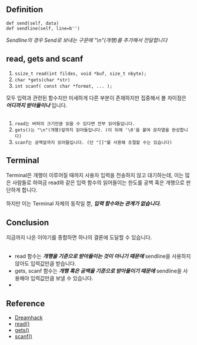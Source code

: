 ## Definition
`def send(self, data)` <br />
`def sendline(self, line=b'')`

*Sendline의 경우 Send로 보내는 구문에 "\n"(개행)를 추가해서 전달합니다*

## read, gets and scanf
1. `ssize_t read(int fildes, void *buf, size_t nbyte);`
2. `char *gets(char *str)`
3. `int scanf( const char *format, ... );`
   
모두 입력과 관련된 함수지만 미세하게 다른 부분이 존재하지만 집중해서 볼 차이점은 *__어디까지 받아들이냐__* 입니다. <br /><br />

1. `read는 버퍼의 크기만큼 읽을 수 있다면 전부 읽어들입니다.`
2. `gets()는 "\n"(개행)앞까지 읽어들입니다. (이 뒤에 '\0'을 붙여 문자열을 완성합니다)`
3. `scanf는 공백앞까지 읽어들입니다. (단 "[]"를 사용해 조절할 수는 있습니다)`

## Terminal
Terminal은 개행이 이루어질 때까지 사용자 입력을 전송하지 않고 대기하는데, 이는 많은 사람들로 하여금 read와 같은 입력 함수의 읽어들이는 한도를 공백 혹은 개행으로 판단하게 합니다.<br /><br />
하지만 이는 Terminal 자체의 동작일 뿐, *__입력 함수와는 관계가 없습니다.__*

## Conclusion
지금까지 나온 이야기를 종합하면 하나의 결론에 도달할 수 있습니다.<br /><br />

* read 함수는 *__개행을 기준으로 받아들이는 것이 아니기 때문에__* sendline을 사용하지 않아도 입력값만큼 받습니다.
* gets, scanf 함수는 *__개행 혹은 공백을 기준으로 받아들이기 때문에__* sendline을 사용해야 입력값만큼 보낼 수 있습니다.
* 
## Reference

* [Dreamhack](https://dreamhack.io/forum/qna/1126)
* [read()](https://badayak.com/4486)
* [gets()](https://blockdmask.tistory.com/343)
* [scanf()](https://clgnsdl94.tistory.com/m/24)